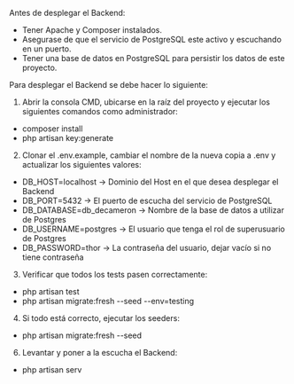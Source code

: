 Antes de desplegar el Backend:

* Tener Apache y Composer instalados.
* Asegurase de que el servicio de PostgreSQL este activo y escuchando en un puerto.
* Tener una base de datos en PostgreSQL para persistir los datos de este proyecto.

Para desplegar el Backend se debe hacer lo siguiente:

1. Abrir la consola CMD, ubicarse en la raíz del proyecto y ejecutar los siguientes comandos como administrador:

- composer install
- php artisan key:generate

2. Clonar el .env.example, cambiar el nombre de la nueva copia a .env y actualizar los siguientes valores:

- DB_HOST=localhost -> Dominio del Host en el que desea desplegar el Backend
- DB_PORT=5432 -> El puerto de escucha del servicio de PostgreSQL
- DB_DATABASE=db_decameron -> Nombre de la base de datos a utilizar de Postgres
- DB_USERNAME=postgres -> El usuario que tenga el rol de superusuario de Postgres
- DB_PASSWORD=thor -> La contraseña del usuario, dejar vacío si no tiene contraseña

3. Verificar que todos los tests pasen correctamente:

- php artisan test
- php artisan migrate:fresh --seed --env=testing

4. Si todo está correcto, ejecutar los seeders:

- php artisan migrate:fresh --seed

6. Levantar y poner a la escucha el Backend:

- php artisan serv
